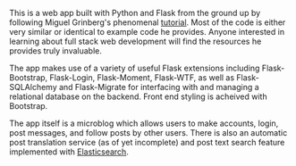 This is a web app built with Python and Flask from the ground up by following Miguel Grinberg's phenomenal [tutorial](https://blog.miguelgrinberg.com/post/the-flask-mega-tutorial-part-i-hello-world). Most of the code is either very similar or identical to example code he provides. Anyone interested in learning about full stack web development will find the resources he provides truly invaluable. 

The app makes use of a variety of useful Flask extensions including Flask-Bootstrap, Flask-Login, Flask-Moment, Flask-WTF, as well as Flask-SQLAlchemy and Flask-Migrate for interfacing with and managing a relational database on the backend. Front end styling is acheived with Bootstrap. 

The app itself is a microblog which allows users to make accounts, login, post messages, and follow posts by other users. There is also an automatic post translation service (as of yet incomplete) and post text search feature implemented with [Elasticsearch](https://www.elastic.co/products/elasticsearch).